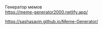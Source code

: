 Генератор мемов<br>
https://meme-generator2000.netlify.app/

https://sashasavin.github.io/Meme-Generator/
